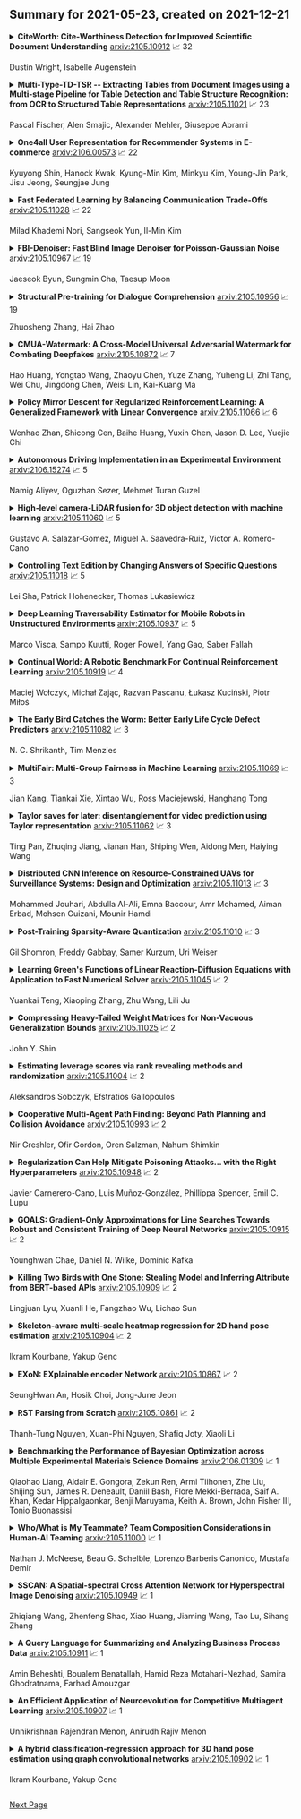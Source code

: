 ## Summary for 2021-05-23, created on 2021-12-21


<details><summary><b>CiteWorth: Cite-Worthiness Detection for Improved Scientific Document Understanding</b>
<a href="https://arxiv.org/abs/2105.10912">arxiv:2105.10912</a>
&#x1F4C8; 32 <br>
<p>Dustin Wright, Isabelle Augenstein</p></summary>
<p>

**Abstract:** Scientific document understanding is challenging as the data is highly domain specific and diverse. However, datasets for tasks with scientific text require expensive manual annotation and tend to be small and limited to only one or a few fields. At the same time, scientific documents contain many potential training signals, such as citations, which can be used to build large labelled datasets. Given this, we present an in-depth study of cite-worthiness detection in English, where a sentence is labelled for whether or not it cites an external source. To accomplish this, we introduce CiteWorth, a large, contextualized, rigorously cleaned labelled dataset for cite-worthiness detection built from a massive corpus of extracted plain-text scientific documents. We show that CiteWorth is high-quality, challenging, and suitable for studying problems such as domain adaptation. Our best performing cite-worthiness detection model is a paragraph-level contextualized sentence labelling model based on Longformer, exhibiting a 5 F1 point improvement over SciBERT which considers only individual sentences. Finally, we demonstrate that language model fine-tuning with cite-worthiness as a secondary task leads to improved performance on downstream scientific document understanding tasks.

</p>
</details>

<details><summary><b>Multi-Type-TD-TSR -- Extracting Tables from Document Images using a Multi-stage Pipeline for Table Detection and Table Structure Recognition: from OCR to Structured Table Representations</b>
<a href="https://arxiv.org/abs/2105.11021">arxiv:2105.11021</a>
&#x1F4C8; 23 <br>
<p>Pascal Fischer, Alen Smajic, Alexander Mehler, Giuseppe Abrami</p></summary>
<p>

**Abstract:** As global trends are shifting towards data-driven industries, the demand for automated algorithms that can convert digital images of scanned documents into machine readable information is rapidly growing. Besides the opportunity of data digitization for the application of data analytic tools, there is also a massive improvement towards automation of processes, which previously would require manual inspection of the documents. Although the introduction of optical character recognition technologies mostly solved the task of converting human-readable characters from images into machine-readable characters, the task of extracting table semantics has been less focused on over the years. The recognition of tables consists of two main tasks, namely table detection and table structure recognition. Most prior work on this problem focuses on either task without offering an end-to-end solution or paying attention to real application conditions like rotated images or noise artefacts inside the document image. Recent work shows a clear trend towards deep learning approaches coupled with the use of transfer learning for the task of table structure recognition due to the lack of sufficiently large datasets. In this paper we present a multistage pipeline named Multi-Type-TD-TSR, which offers an end-to-end solution for the problem of table recognition. It utilizes state-of-the-art deep learning models for table detection and differentiates between 3 different types of tables based on the tables' borders. For the table structure recognition we use a deterministic non-data driven algorithm, which works on all table types. We additionally present two algorithms. One for unbordered tables and one for bordered tables, which are the base of the used table structure recognition algorithm. We evaluate Multi-Type-TD-TSR on the ICDAR 2019 table structure recognition dataset and achieve a new state-of-the-art.

</p>
</details>

<details><summary><b>One4all User Representation for Recommender Systems in E-commerce</b>
<a href="https://arxiv.org/abs/2106.00573">arxiv:2106.00573</a>
&#x1F4C8; 22 <br>
<p>Kyuyong Shin, Hanock Kwak, Kyung-Min Kim, Minkyu Kim, Young-Jin Park, Jisu Jeong, Seungjae Jung</p></summary>
<p>

**Abstract:** General-purpose representation learning through large-scale pre-training has shown promising results in the various machine learning fields. For an e-commerce domain, the objective of general-purpose, i.e., one for all, representations would be efficient applications for extensive downstream tasks such as user profiling, targeting, and recommendation tasks. In this paper, we systematically compare the generalizability of two learning strategies, i.e., transfer learning through the proposed model, ShopperBERT, vs. learning from scratch. ShopperBERT learns nine pretext tasks with 79.2M parameters from 0.8B user behaviors collected over two years to produce user embeddings. As a result, the MLPs that employ our embedding method outperform more complex models trained from scratch for five out of six tasks. Specifically, the pre-trained embeddings have superiority over the task-specific supervised features and the strong baselines, which learn the auxiliary dataset for the cold-start problem. We also show the computational efficiency and embedding visualization of the pre-trained features.

</p>
</details>

<details><summary><b>Fast Federated Learning by Balancing Communication Trade-Offs</b>
<a href="https://arxiv.org/abs/2105.11028">arxiv:2105.11028</a>
&#x1F4C8; 22 <br>
<p>Milad Khademi Nori, Sangseok Yun, Il-Min Kim</p></summary>
<p>

**Abstract:** Federated Learning (FL) has recently received a lot of attention for large-scale privacy-preserving machine learning. However, high communication overheads due to frequent gradient transmissions decelerate FL. To mitigate the communication overheads, two main techniques have been studied: (i) local update of weights characterizing the trade-off between communication and computation and (ii) gradient compression characterizing the trade-off between communication and precision. To the best of our knowledge, studying and balancing those two trade-offs jointly and dynamically while considering their impacts on convergence has remained unresolved even though it promises significantly faster FL. In this paper, we first formulate our problem to minimize learning error with respect to two variables: local update coefficients and sparsity budgets of gradient compression who characterize trade-offs between communication and computation/precision, respectively. We then derive an upper bound of the learning error in a given wall-clock time considering the interdependency between the two variables. Based on this theoretical analysis, we propose an enhanced FL scheme, namely Fast FL (FFL), that jointly and dynamically adjusts the two variables to minimize the learning error. We demonstrate that FFL consistently achieves higher accuracies faster than similar schemes existing in the literature.

</p>
</details>

<details><summary><b>FBI-Denoiser: Fast Blind Image Denoiser for Poisson-Gaussian Noise</b>
<a href="https://arxiv.org/abs/2105.10967">arxiv:2105.10967</a>
&#x1F4C8; 19 <br>
<p>Jaeseok Byun, Sungmin Cha, Taesup Moon</p></summary>
<p>

**Abstract:** We consider the challenging blind denoising problem for Poisson-Gaussian noise, in which no additional information about clean images or noise level parameters is available. Particularly, when only "single" noisy images are available for training a denoiser, the denoising performance of existing methods was not satisfactory. Recently, the blind pixelwise affine image denoiser (BP-AIDE) was proposed and significantly improved the performance in the above setting, to the extent that it is competitive with denoisers which utilized additional information. However, BP-AIDE seriously suffered from slow inference time due to the inefficiency of noise level estimation procedure and that of the blind-spot network (BSN) architecture it used. To that end, we propose Fast Blind Image Denoiser (FBI-Denoiser) for Poisson-Gaussian noise, which consists of two neural network models; 1) PGE-Net that estimates Poisson-Gaussian noise parameters 2000 times faster than the conventional methods and 2) FBI-Net that realizes a much more efficient BSN for pixelwise affine denoiser in terms of the number of parameters and inference speed. Consequently, we show that our FBI-Denoiser blindly trained solely based on single noisy images can achieve the state-of-the-art performance on several real-world noisy image benchmark datasets with much faster inference time (x 10), compared to BP-AIDE. The official code of our method is available at https://github.com/csm9493/FBI-Denoiser.

</p>
</details>

<details><summary><b>Structural Pre-training for Dialogue Comprehension</b>
<a href="https://arxiv.org/abs/2105.10956">arxiv:2105.10956</a>
&#x1F4C8; 19 <br>
<p>Zhuosheng Zhang, Hai Zhao</p></summary>
<p>

**Abstract:** Pre-trained language models (PrLMs) have demonstrated superior performance due to their strong ability to learn universal language representations from self-supervised pre-training. However, even with the help of the powerful PrLMs, it is still challenging to effectively capture task-related knowledge from dialogue texts which are enriched by correlations among speaker-aware utterances. In this work, we present SPIDER, Structural Pre-traIned DialoguE Reader, to capture dialogue exclusive features. To simulate the dialogue-like features, we propose two training objectives in addition to the original LM objectives: 1) utterance order restoration, which predicts the order of the permuted utterances in dialogue context; 2) sentence backbone regularization, which regularizes the model to improve the factual correctness of summarized subject-verb-object triplets. Experimental results on widely used dialogue benchmarks verify the effectiveness of the newly introduced self-supervised tasks.

</p>
</details>

<details><summary><b>CMUA-Watermark: A Cross-Model Universal Adversarial Watermark for Combating Deepfakes</b>
<a href="https://arxiv.org/abs/2105.10872">arxiv:2105.10872</a>
&#x1F4C8; 7 <br>
<p>Hao Huang, Yongtao Wang, Zhaoyu Chen, Yuze Zhang, Yuheng Li, Zhi Tang, Wei Chu, Jingdong Chen, Weisi Lin, Kai-Kuang Ma</p></summary>
<p>

**Abstract:** Malicious applications of deepfakes (i.e., technologies generating target facial attributes or entire faces from facial images) have posed a huge threat to individuals' reputation and security. To mitigate these threats, recent studies have proposed adversarial watermarks to combat deepfake models, leading them to generate distorted outputs. Despite achieving impressive results, these adversarial watermarks have low image-level and model-level transferability, meaning that they can protect only one facial image from one specific deepfake model. To address these issues, we propose a novel solution that can generate a Cross-Model Universal Adversarial Watermark (CMUA-Watermark), protecting a large number of facial images from multiple deepfake models. Specifically, we begin by proposing a cross-model universal attack pipeline that attacks multiple deepfake models iteratively. Then, we design a two-level perturbation fusion strategy to alleviate the conflict between the adversarial watermarks generated by different facial images and models. Moreover, we address the key problem in cross-model optimization with a heuristic approach to automatically find the suitable attack step sizes for different models, further weakening the model-level conflict. Finally, we introduce a more reasonable and comprehensive evaluation method to fully test the proposed method and compare it with existing ones. Extensive experimental results demonstrate that the proposed CMUA-Watermark can effectively distort the fake facial images generated by multiple deepfake models while achieving a better performance than existing methods.

</p>
</details>

<details><summary><b>Policy Mirror Descent for Regularized Reinforcement Learning: A Generalized Framework with Linear Convergence</b>
<a href="https://arxiv.org/abs/2105.11066">arxiv:2105.11066</a>
&#x1F4C8; 6 <br>
<p>Wenhao Zhan, Shicong Cen, Baihe Huang, Yuxin Chen, Jason D. Lee, Yuejie Chi</p></summary>
<p>

**Abstract:** Policy optimization, which learns the policy of interest by maximizing the value function via large-scale optimization techniques, lies at the heart of modern reinforcement learning (RL). In addition to value maximization, other practical considerations arise commonly as well, including the need of encouraging exploration, and that of ensuring certain structural properties of the learned policy due to safety, resource and operational constraints. These considerations can often be accounted for by resorting to regularized RL, which augments the target value function with a structure-promoting regularization term. Focusing on an infinite-horizon discounted Markov decision process, this paper proposes a generalized policy mirror descent (GPMD) algorithm for solving regularized RL. As a generalization of policy mirror descent Lan (2021), the proposed algorithm accommodates a general class of convex regularizers as well as a broad family of Bregman divergence in cognizant of the regularizer in use. We demonstrate that our algorithm converges linearly over an entire range of learning rates, in a dimension-free fashion, to the global solution, even when the regularizer lacks strong convexity and smoothness. In addition, this linear convergence feature is provably stable in the face of inexact policy evaluation and imperfect policy updates. Numerical experiments are provided to corroborate the applicability and appealing performance of GPMD.

</p>
</details>

<details><summary><b>Autonomous Driving Implementation in an Experimental Environment</b>
<a href="https://arxiv.org/abs/2106.15274">arxiv:2106.15274</a>
&#x1F4C8; 5 <br>
<p>Namig Aliyev, Oguzhan Sezer, Mehmet Turan Guzel</p></summary>
<p>

**Abstract:** Autonomous systems require identifying the environment and it has a long way to go before putting it safely into practice. In autonomous driving systems, the detection of obstacles and traffic lights are of importance as well as lane tracking. In this study, an autonomous driving system is developed and tested in the experimental environment designed for this purpose. In this system, a model vehicle having a camera is used to trace the lanes and avoid obstacles to experimentally study autonomous driving behavior. Convolutional Neural Network models were trained for Lane tracking. For the vehicle to avoid obstacles, corner detection, optical flow, focus of expansion, time to collision, balance calculation, and decision mechanism were created, respectively.

</p>
</details>

<details><summary><b>High-level camera-LiDAR fusion for 3D object detection with machine learning</b>
<a href="https://arxiv.org/abs/2105.11060">arxiv:2105.11060</a>
&#x1F4C8; 5 <br>
<p>Gustavo A. Salazar-Gomez, Miguel A. Saavedra-Ruiz, Victor A. Romero-Cano</p></summary>
<p>

**Abstract:** This paper tackles the 3D object detection problem, which is of vital importance for applications such as autonomous driving. Our framework uses a Machine Learning (ML) pipeline on a combination of monocular camera and LiDAR data to detect vehicles in the surrounding 3D space of a moving platform. It uses frustum region proposals generated by State-Of-The-Art (SOTA) 2D object detectors to segment LiDAR point clouds into point clusters which represent potentially individual objects. We evaluate the performance of classical ML algorithms as part of an holistic pipeline for estimating the parameters of 3D bounding boxes which surround the vehicles around the moving platform. Our results demonstrate an efficient and accurate inference on a validation set, achieving an overall accuracy of 87.1%.

</p>
</details>

<details><summary><b>Controlling Text Edition by Changing Answers of Specific Questions</b>
<a href="https://arxiv.org/abs/2105.11018">arxiv:2105.11018</a>
&#x1F4C8; 5 <br>
<p>Lei Sha, Patrick Hohenecker, Thomas Lukasiewicz</p></summary>
<p>

**Abstract:** In this paper, we introduce the new task of controllable text edition, in which we take as input a long text, a question, and a target answer, and the output is a minimally modified text, so that it fits the target answer. This task is very important in many situations, such as changing some conditions, consequences, or properties in a legal document, or changing some key information of an event in a news text. This is very challenging, as it is hard to obtain a parallel corpus for training, and we need to first find all text positions that should be changed and then decide how to change them. We constructed the new dataset WikiBioCTE for this task based on the existing dataset WikiBio (originally created for table-to-text generation). We use WikiBioCTE for training, and manually labeled a test set for testing. We also propose novel evaluation metrics and a novel method for solving the new task. Experimental results on the test set show that our proposed method is a good fit for this novel NLP task.

</p>
</details>

<details><summary><b>Deep Learning Traversability Estimator for Mobile Robots in Unstructured Environments</b>
<a href="https://arxiv.org/abs/2105.10937">arxiv:2105.10937</a>
&#x1F4C8; 5 <br>
<p>Marco Visca, Sampo Kuutti, Roger Powell, Yang Gao, Saber Fallah</p></summary>
<p>

**Abstract:** Terrain traversability analysis plays a major role in ensuring safe robotic navigation in unstructured environments. However, real-time constraints frequently limit the accuracy of online tests especially in scenarios where realistic robot-terrain interactions are complex to model. In this context, we propose a deep learning framework trained in an end-to-end fashion from elevation maps and trajectories to estimate the occurrence of failure events. The network is first trained and tested in simulation over synthetic maps generated by the OpenSimplex algorithm. The prediction performance of the Deep Learning framework is illustrated by being able to retain over 94% recall of the original simulator at 30% of the computational time. Finally, the network is transferred and tested on real elevation maps collected by the SEEKER consortium during the Martian rover test trial in the Atacama desert in Chile. We show that transferring and fine-tuning of an application-independent pre-trained model retains better performance than training uniquely on scarcely available real data.

</p>
</details>

<details><summary><b>Continual World: A Robotic Benchmark For Continual Reinforcement Learning</b>
<a href="https://arxiv.org/abs/2105.10919">arxiv:2105.10919</a>
&#x1F4C8; 4 <br>
<p>Maciej Wołczyk, Michał Zając, Razvan Pascanu, Łukasz Kuciński, Piotr Miłoś</p></summary>
<p>

**Abstract:** Continual learning (CL) -- the ability to continuously learn, building on previously acquired knowledge -- is a natural requirement for long-lived autonomous reinforcement learning (RL) agents. While building such agents, one needs to balance opposing desiderata, such as constraints on capacity and compute, the ability to not catastrophically forget, and to exhibit positive transfer on new tasks. Understanding the right trade-off is conceptually and computationally challenging, which we argue has led the community to overly focus on catastrophic forgetting. In response to these issues, we advocate for the need to prioritize forward transfer and propose Continual World, a benchmark consisting of realistic and meaningfully diverse robotic tasks built on top of Meta-World as a testbed. Following an in-depth empirical evaluation of existing CL methods, we pinpoint their limitations and highlight unique algorithmic challenges in the RL setting. Our benchmark aims to provide a meaningful and computationally inexpensive challenge for the community and thus help better understand the performance of existing and future solutions. Information about the benchmark, including the open-source code, is available at https://sites.google.com/view/continualworld.

</p>
</details>

<details><summary><b>The Early Bird Catches the Worm: Better Early Life Cycle Defect Predictors</b>
<a href="https://arxiv.org/abs/2105.11082">arxiv:2105.11082</a>
&#x1F4C8; 3 <br>
<p>N. C. Shrikanth, Tim Menzies</p></summary>
<p>

**Abstract:** Before researchers rush to reason across all available data, they should first check if the information is densest within some small region. We say this since, in 240 GitHub projects, we find that the information in that data ``clumps'' towards the earliest parts of the project. In fact, a defect prediction model learned from just the first 150 commits works as well, or better than state-of-the-art alternatives. Using just this early life cycle data, we can build models very quickly (using weeks, not months, of CPU time). Also, we can find simple models (with just two features) that generalize to hundreds of software projects. Based on this experience, we warn that prior work on generalizing software engineering defect prediction models may have needlessly complicated an inherently simple process. Further, prior work that focused on later-life cycle data now needs to be revisited since their conclusions were drawn from relatively uninformative regions. Replication note: all our data and scripts are online at https://github.com/snaraya7/early-defect-prediction-tse.

</p>
</details>

<details><summary><b>MultiFair: Multi-Group Fairness in Machine Learning</b>
<a href="https://arxiv.org/abs/2105.11069">arxiv:2105.11069</a>
&#x1F4C8; 3 <br>
<p>Jian Kang, Tiankai Xie, Xintao Wu, Ross Maciejewski, Hanghang Tong</p></summary>
<p>

**Abstract:** Algorithmic fairness is becoming increasingly important in data mining and machine learning, and one of the most fundamental notions is group fairness. The vast majority of the existing works on group fairness, with a few exceptions, primarily focus on debiasing with respect to a single sensitive attribute, despite the fact that the co-existence of multiple sensitive attributes (e.g., gender, race, marital status, etc.) in the real-world is commonplace. As such, methods that can ensure a fair learning outcome with respect to all sensitive attributes of concern simultaneously need to be developed. In this paper, we study multi-group fairness in machine learning (MultiFair), where statistical parity, a representative group fairness measure, is guaranteed among demographic groups formed by multiple sensitive attributes of interest. We formulate it as a mutual information minimization problem and propose a generic end-to-end algorithmic framework to solve it. The key idea is to leverage a variational representation of mutual information, which considers the variational distribution between learning outcomes and sensitive attributes, as well as the density ratio between the variational and the original distributions. Our proposed framework is generalizable to many different settings, including other statistical notions of fairness, and could handle any type of learning task equipped with a gradient-based optimizer. Empirical evaluations in the fair classification task on three real-world datasets demonstrate that our proposed framework can effectively debias the classification results with minimal impact to the classification accuracy.

</p>
</details>

<details><summary><b>Taylor saves for later: disentanglement for video prediction using Taylor representation</b>
<a href="https://arxiv.org/abs/2105.11062">arxiv:2105.11062</a>
&#x1F4C8; 3 <br>
<p>Ting Pan, Zhuqing Jiang, Jianan Han, Shiping Wen, Aidong Men, Haiying Wang</p></summary>
<p>

**Abstract:** Video prediction is a challenging task with wide application prospects in meteorology and robot systems. Existing works fail to trade off short-term and long-term prediction performances and extract robust latent dynamics laws in video frames. We propose a two-branch seq-to-seq deep model to disentangle the Taylor feature and the residual feature in video frames by a novel recurrent prediction module (TaylorCell) and residual module. TaylorCell can expand the video frames' high-dimensional features into the finite Taylor series to describe the latent laws. In TaylorCell, we propose the Taylor prediction unit (TPU) and the memory correction unit (MCU). TPU employs the first input frame's derivative information to predict the future frames, avoiding error accumulation. MCU distills all past frames' information to correct the predicted Taylor feature from TPU. Correspondingly, the residual module extracts the residual feature complementary to the Taylor feature. On three generalist datasets (Moving MNIST, TaxiBJ, Human 3.6), our model outperforms or reaches state-of-the-art models, and ablation experiments demonstrate the effectiveness of our model in long-term prediction.

</p>
</details>

<details><summary><b>Distributed CNN Inference on Resource-Constrained UAVs for Surveillance Systems: Design and Optimization</b>
<a href="https://arxiv.org/abs/2105.11013">arxiv:2105.11013</a>
&#x1F4C8; 3 <br>
<p>Mohammed Jouhari, Abdulla Al-Ali, Emna Baccour, Amr Mohamed, Aiman Erbad, Mohsen Guizani, Mounir Hamdi</p></summary>
<p>

**Abstract:** Unmanned Aerial Vehicles (UAVs) have attracted great interest in the last few years owing to their ability to cover large areas and access difficult and hazardous target zones, which is not the case of traditional systems relying on direct observations obtained from fixed cameras and sensors. Furthermore, thanks to the advancements in computer vision and machine learning, UAVs are being adopted for a broad range of solutions and applications. However, Deep Neural Networks (DNNs) are progressing toward deeper and complex models that prevent them from being executed on-board. In this paper, we propose a DNN distribution methodology within UAVs to enable data classification in resource-constrained devices and avoid extra delays introduced by the server-based solutions due to data communication over air-to-ground links. The proposed method is formulated as an optimization problem that aims to minimize the latency between data collection and decision-making while considering the mobility model and the resource constraints of the UAVs as part of the air-to-air communication. We also introduce the mobility prediction to adapt our system to the dynamics of UAVs and the network variation. The simulation conducted to evaluate the performance and benchmark the proposed methods, namely Optimal UAV-based Layer Distribution (OULD) and OULD with Mobility Prediction (OULD-MP), were run in an HPC cluster. The obtained results show that our optimization solution outperforms the existing and heuristic-based approaches.

</p>
</details>

<details><summary><b>Post-Training Sparsity-Aware Quantization</b>
<a href="https://arxiv.org/abs/2105.11010">arxiv:2105.11010</a>
&#x1F4C8; 3 <br>
<p>Gil Shomron, Freddy Gabbay, Samer Kurzum, Uri Weiser</p></summary>
<p>

**Abstract:** Quantization is a technique used in deep neural networks (DNNs) to increase execution performance and hardware efficiency. Uniform post-training quantization (PTQ) methods are common, since they can be implemented efficiently in hardware and do not require extensive hardware resources or a training set. Mapping FP32 models to INT8 using uniform PTQ yields models with negligible accuracy degradation; however, reducing precision below 8 bits with PTQ is challenging, as accuracy degradation becomes noticeable, due to the increase in quantization noise. In this paper, we propose a sparsity-aware quantization (SPARQ) method, in which the unstructured and dynamic activation sparsity is leveraged in different representation granularities. 4-bit quantization, for example, is employed by dynamically examining the bits of 8-bit values and choosing a window of 4 bits, while first skipping zero-value bits. Moreover, instead of quantizing activation-by-activation to 4 bits, we focus on pairs of 8-bit activations and examine whether one of the two is equal to zero. If one is equal to zero, the second can opportunistically use the other's 4-bit budget; if both do not equal zero, then each is dynamically quantized to 4 bits, as described. SPARQ achieves minor accuracy degradation and a practical hardware implementation. The code is available at https://github.com/gilshm/sparq.

</p>
</details>

<details><summary><b>Learning Green's Functions of Linear Reaction-Diffusion Equations with Application to Fast Numerical Solver</b>
<a href="https://arxiv.org/abs/2105.11045">arxiv:2105.11045</a>
&#x1F4C8; 2 <br>
<p>Yuankai Teng, Xiaoping Zhang, Zhu Wang, Lili Ju</p></summary>
<p>

**Abstract:** Partial differential equations are often used to model various physical phenomena, such as heat diffusion, wave propagation, fluid dynamics, elasticity, electrodynamics and image processing, and many analytic approaches or traditional numerical methods have been developed and widely used for their solutions. Inspired by rapidly growing impact of deep learning on scientific and engineering research, in this paper we propose a novel neural network, GF-Net, for learning the Green's functions of linear reaction-diffusion equations in an unsupervised fashion. The proposed method overcomes the challenges for finding the Green's functions of the equations on arbitrary domains by utilizing physics-informed approach and the symmetry of the Green's function. As a consequence, it particularly leads to an efficient way for solving the target equations under different boundary conditions and sources. We also demonstrate the effectiveness of the proposed approach by experiments in square, annular and L-shape domains.

</p>
</details>

<details><summary><b>Compressing Heavy-Tailed Weight Matrices for Non-Vacuous Generalization Bounds</b>
<a href="https://arxiv.org/abs/2105.11025">arxiv:2105.11025</a>
&#x1F4C8; 2 <br>
<p>John Y. Shin</p></summary>
<p>

**Abstract:** Heavy-tailed distributions have been studied in statistics, random matrix theory, physics, and econometrics as models of correlated systems, among other domains. Further, heavy-tail distributed eigenvalues of the covariance matrix of the weight matrices in neural networks have been shown to empirically correlate with test set accuracy in several works (e.g. arXiv:1901.08276), but a formal relationship between heavy-tail distributed parameters and generalization bounds was yet to be demonstrated. In this work, the compression framework of arXiv:1802.05296 is utilized to show that matrices with heavy-tail distributed matrix elements can be compressed, resulting in networks with sparse weight matrices. Since the parameter count has been reduced to a sum of the non-zero elements of sparse matrices, the compression framework allows us to bound the generalization gap of the resulting compressed network with a non-vacuous generalization bound. Further, the action of these matrices on a vector is discussed, and how they may relate to compression and resilient classification is analyzed.

</p>
</details>

<details><summary><b>Estimating leverage scores via rank revealing methods and randomization</b>
<a href="https://arxiv.org/abs/2105.11004">arxiv:2105.11004</a>
&#x1F4C8; 2 <br>
<p>Aleksandros Sobczyk, Efstratios Gallopoulos</p></summary>
<p>

**Abstract:** We study algorithms for estimating the statistical leverage scores of rectangular dense or sparse matrices of arbitrary rank. Our approach is based on combining rank revealing methods with compositions of dense and sparse randomized dimensionality reduction transforms. We first develop a set of fast novel algorithms for rank estimation, column subset selection and least squares preconditioning. We then describe the design and implementation of leverage score estimators based on these primitives. These estimators are also effective for rank deficient input, which is frequently the case in data analytics applications. We provide detailed complexity analyses for all algorithms as well as meaningful approximation bounds and comparisons with the state-of-the-art. We conduct extensive numerical experiments to evaluate our algorithms and to illustrate their properties and performance using synthetic and real world data sets.

</p>
</details>

<details><summary><b>Cooperative Multi-Agent Path Finding: Beyond Path Planning and Collision Avoidance</b>
<a href="https://arxiv.org/abs/2105.10993">arxiv:2105.10993</a>
&#x1F4C8; 2 <br>
<p>Nir Greshler, Ofir Gordon, Oren Salzman, Nahum Shimkin</p></summary>
<p>

**Abstract:** We introduce the Cooperative Multi-Agent Path Finding (Co-MAPF) problem, an extension to the classical MAPF problem, where cooperative behavior is incorporated. In this setting, a group of autonomous agents operate in a shared environment and have to complete cooperative tasks while avoiding collisions with the other agents in the group. This extension naturally models many real-world applications, where groups of agents are required to collaborate in order to complete a given task. To this end, we formalize the Co-MAPF problem and introduce Cooperative Conflict-Based Search (Co-CBS), a CBS-based algorithm for solving the problem optimally for a wide set of Co-MAPF problems. Co-CBS uses a cooperation-planning module integrated into CBS such that cooperation planning is decoupled from path planning. Finally, we present empirical results on several MAPF benchmarks demonstrating our algorithm's properties.

</p>
</details>

<details><summary><b>Regularization Can Help Mitigate Poisoning Attacks... with the Right Hyperparameters</b>
<a href="https://arxiv.org/abs/2105.10948">arxiv:2105.10948</a>
&#x1F4C8; 2 <br>
<p>Javier Carnerero-Cano, Luis Muñoz-González, Phillippa Spencer, Emil C. Lupu</p></summary>
<p>

**Abstract:** Machine learning algorithms are vulnerable to poisoning attacks, where a fraction of the training data is manipulated to degrade the algorithms' performance. We show that current approaches, which typically assume that regularization hyperparameters remain constant, lead to an overly pessimistic view of the algorithms' robustness and of the impact of regularization. We propose a novel optimal attack formulation that considers the effect of the attack on the hyperparameters, modelling the attack as a \emph{minimax bilevel optimization problem}. This allows to formulate optimal attacks, select hyperparameters and evaluate robustness under worst case conditions. We apply this formulation to logistic regression using $L_2$ regularization, empirically show the limitations of previous strategies and evidence the benefits of using $L_2$ regularization to dampen the effect of poisoning attacks.

</p>
</details>

<details><summary><b>GOALS: Gradient-Only Approximations for Line Searches Towards Robust and Consistent Training of Deep Neural Networks</b>
<a href="https://arxiv.org/abs/2105.10915">arxiv:2105.10915</a>
&#x1F4C8; 2 <br>
<p>Younghwan Chae, Daniel N. Wilke, Dominic Kafka</p></summary>
<p>

**Abstract:** Mini-batch sub-sampling (MBSS) is favored in deep neural network training to reduce the computational cost. Still, it introduces an inherent sampling error, making the selection of appropriate learning rates challenging. The sampling errors can manifest either as a bias or variances in a line search. Dynamic MBSS re-samples a mini-batch at every function evaluation. Hence, dynamic MBSS results in point-wise discontinuous loss functions with smaller bias but larger variance than static sampled loss functions. However, dynamic MBSS has the advantage of having larger data throughput during training but requires the complexity regarding discontinuities to be resolved. This study extends the gradient-only surrogate (GOS), a line search method using quadratic approximation models built with only directional derivative information, for dynamic MBSS loss functions. We propose a gradient-only approximation line search (GOALS) with strong convergence characteristics with defined optimality criterion. We investigate GOALS's performance by applying it on various optimizers that include SGD, RMSprop and Adam on ResNet-18 and EfficientNetB0. We also compare GOALS's against the other existing learning rate methods. We quantify both the best performing and most robust algorithms. For the latter, we introduce a relative robust criterion that allows us to quantify the difference between an algorithm and the best performing algorithm for a given problem. The results show that training a model with the recommended learning rate for a class of search directions helps to reduce the model errors in multimodal cases.

</p>
</details>

<details><summary><b>Killing Two Birds with One Stone: Stealing Model and Inferring Attribute from BERT-based APIs</b>
<a href="https://arxiv.org/abs/2105.10909">arxiv:2105.10909</a>
&#x1F4C8; 2 <br>
<p>Lingjuan Lyu, Xuanli He, Fangzhao Wu, Lichao Sun</p></summary>
<p>

**Abstract:** The advances in pre-trained models (e.g., BERT, XLNET and etc) have largely revolutionized the predictive performance of various modern natural language processing tasks. This allows corporations to provide machine learning as a service (MLaaS) by encapsulating fine-tuned BERT-based models as commercial APIs. However, previous works have discovered a series of vulnerabilities in BERT- based APIs. For example, BERT-based APIs are vulnerable to both model extraction attack and adversarial example transferrability attack. However, due to the high capacity of BERT-based APIs, the fine-tuned model is easy to be overlearned, what kind of information can be leaked from the extracted model remains unknown and is lacking. To bridge this gap, in this work, we first present an effective model extraction attack, where the adversary can practically steal a BERT-based API (the target/victim model) by only querying a limited number of queries. We further develop an effective attribute inference attack to expose the sensitive attribute of the training data used by the BERT-based APIs. Our extensive experiments on benchmark datasets under various realistic settings demonstrate the potential vulnerabilities of BERT-based APIs.

</p>
</details>

<details><summary><b>Skeleton-aware multi-scale heatmap regression for 2D hand pose estimation</b>
<a href="https://arxiv.org/abs/2105.10904">arxiv:2105.10904</a>
&#x1F4C8; 2 <br>
<p>Ikram Kourbane, Yakup Genc</p></summary>
<p>

**Abstract:** Existing RGB-based 2D hand pose estimation methods learn the joint locations from a single resolution, which is not suitable for different hand sizes. To tackle this problem, we propose a new deep learning-based framework that consists of two main modules. The former presents a segmentation-based approach to detect the hand skeleton and localize the hand bounding box. The second module regresses the 2D joint locations through a multi-scale heatmap regression approach that exploits the predicted hand skeleton as a constraint to guide the model. Furthermore, we construct a new dataset that is suitable for both hand detection and pose estimation. We qualitatively and quantitatively validate our method on two datasets. Results demonstrate that the proposed method outperforms state-of-the-art and can recover the pose even in cluttered images and complex poses.

</p>
</details>

<details><summary><b>EXoN: EXplainable encoder Network</b>
<a href="https://arxiv.org/abs/2105.10867">arxiv:2105.10867</a>
&#x1F4C8; 2 <br>
<p>SeungHwan An, Hosik Choi, Jong-June Jeon</p></summary>
<p>

**Abstract:** We propose a new semi-supervised learning method of Variational AutoEncoder (VAE) which yields an explainable latent space by EXplainable encoder Network (EXoN). The EXoN provides two useful tools for implementing VAE. First, we can freely assign a conceptual center of the latent distribution for a specific label. The latent space of VAE is separated with the multi-modal property of the Gaussian mixture distribution according to the labels of observations. Next, we can easily investigate the latent subspace by a simple statistics obtained from the EXoN. We found that both the negative cross-entropy and the Kullback-Leibler divergence play a crucial role in constructing explainable latent space and the variability of generated samples from our proposed model depends on a specific subspace, called `activated latent subspace'. With MNIST and CIFAR-10 dataset, we show that the EXoN can produce an explainable latent space that effectively represents the labels and characteristics of the images.

</p>
</details>

<details><summary><b>RST Parsing from Scratch</b>
<a href="https://arxiv.org/abs/2105.10861">arxiv:2105.10861</a>
&#x1F4C8; 2 <br>
<p>Thanh-Tung Nguyen, Xuan-Phi Nguyen, Shafiq Joty, Xiaoli Li</p></summary>
<p>

**Abstract:** We introduce a novel top-down end-to-end formulation of document-level discourse parsing in the Rhetorical Structure Theory (RST) framework. In this formulation, we consider discourse parsing as a sequence of splitting decisions at token boundaries and use a seq2seq network to model the splitting decisions. Our framework facilitates discourse parsing from scratch without requiring discourse segmentation as a prerequisite; rather, it yields segmentation as part of the parsing process. Our unified parsing model adopts a beam search to decode the best tree structure by searching through a space of high-scoring trees. With extensive experiments on the standard English RST discourse treebank, we demonstrate that our parser outperforms existing methods by a good margin in both end-to-end parsing and parsing with gold segmentation. More importantly, it does so without using any handcrafted features, making it faster and easily adaptable to new languages and domains.

</p>
</details>

<details><summary><b>Benchmarking the Performance of Bayesian Optimization across Multiple Experimental Materials Science Domains</b>
<a href="https://arxiv.org/abs/2106.01309">arxiv:2106.01309</a>
&#x1F4C8; 1 <br>
<p>Qiaohao Liang, Aldair E. Gongora, Zekun Ren, Armi Tiihonen, Zhe Liu, Shijing Sun, James R. Deneault, Daniil Bash, Flore Mekki-Berrada, Saif A. Khan, Kedar Hippalgaonkar, Benji Maruyama, Keith A. Brown, John Fisher III, Tonio Buonassisi</p></summary>
<p>

**Abstract:** In the field of machine learning (ML) for materials optimization, active learning algorithms, such as Bayesian Optimization (BO), have been leveraged for guiding autonomous and high-throughput experimentation systems. However, very few studies have evaluated the efficiency of BO as a general optimization algorithm across a broad range of experimental materials science domains. In this work, we evaluate the performance of BO algorithms with a collection of surrogate model and acquisition function pairs across five diverse experimental materials systems, namely carbon nanotube polymer blends, silver nanoparticles, lead-halide perovskites, as well as additively manufactured polymer structures and shapes. By defining acceleration and enhancement metrics for general materials optimization objectives, we find that for surrogate model selection, Gaussian Process (GP) with anisotropic kernels (automatic relevance detection, ARD) and Random Forests (RF) have comparable performance and both outperform the commonly used GP without ARD. We discuss the implicit distributional assumptions of RF and GP, and the benefits of using GP with anisotropic kernels in detail. We provide practical insights for experimentalists on surrogate model selection of BO during materials optimization campaigns.

</p>
</details>

<details><summary><b>Who/What is My Teammate? Team Composition Considerations in Human-AI Teaming</b>
<a href="https://arxiv.org/abs/2105.11000">arxiv:2105.11000</a>
&#x1F4C8; 1 <br>
<p>Nathan J. McNeese, Beau G. Schelble, Lorenzo Barberis Canonico, Mustafa Demir</p></summary>
<p>

**Abstract:** There are many unknowns regarding the characteristics and dynamics of human-AI teams, including a lack of understanding of how certain human-human teaming concepts may or may not apply to human-AI teams and how this composition affects team performance. This paper outlines an experimental research study that investigates essential aspects of human-AI teaming such as team performance, team situation awareness, and perceived team cognition in various mixed composition teams (human-only, human-human-AI, human-AI-AI, and AI-only) through a simulated emergency response management scenario. Results indicate dichotomous outcomes regarding perceived team cognition and performance metrics, as perceived team cognition was not predictive of performance. Performance metrics like team situational awareness and team score showed that teams composed of all human participants performed at a lower level than mixed human-AI teams, with the AI-only teams attaining the highest performance. Perceived team cognition was highest in human-only teams, with mixed composition teams reporting perceived team cognition 58% below the all-human teams. These results inform future mixed teams of the potential performance gains in utilizing mixed teams' over human-only teams in certain applications, while also highlighting mixed teams' adverse effects on perceived team cognition.

</p>
</details>

<details><summary><b>SSCAN: A Spatial-spectral Cross Attention Network for Hyperspectral Image Denoising</b>
<a href="https://arxiv.org/abs/2105.10949">arxiv:2105.10949</a>
&#x1F4C8; 1 <br>
<p>Zhiqiang Wang, Zhenfeng Shao, Xiao Huang, Jiaming Wang, Tao Lu, Sihang Zhang</p></summary>
<p>

**Abstract:** Hyperspectral images (HSIs) have been widely used in a variety of applications thanks to the rich spectral information they are able to provide. Among all HSI processing tasks, HSI denoising is a crucial step. Recently, deep learning-based image denoising methods have made great progress and achieved great performance. However, existing methods tend to ignore the correlations between adjacent spectral bands, leading to problems such as spectral distortion and blurred edges in denoised results. In this study, we propose a novel HSI denoising network, termed SSCAN, that combines group convolutions and attention modules. Specifically, we use a group convolution with a spatial attention module to facilitate feature extraction by directing models' attention to band-wise important features. We propose a spectral-spatial attention block (SSAB) to exploit the spatial and spectral information in hyperspectral images in an effective manner. In addition, we adopt residual learning operations with skip connections to ensure training stability. The experimental results indicate that the proposed SSCAN outperforms several state-of-the-art HSI denoising algorithms.

</p>
</details>

<details><summary><b>A Query Language for Summarizing and Analyzing Business Process Data</b>
<a href="https://arxiv.org/abs/2105.10911">arxiv:2105.10911</a>
&#x1F4C8; 1 <br>
<p>Amin Beheshti, Boualem Benatallah, Hamid Reza Motahari-Nezhad, Samira Ghodratnama, Farhad Amouzgar</p></summary>
<p>

**Abstract:** In modern enterprises, Business Processes (BPs) are realized over a mix of workflows, IT systems, Web services and direct collaborations of people. Accordingly, process data (i.e., BP execution data such as logs containing events, interaction messages and other process artifacts) is scattered across several systems and data sources, and increasingly show all typical properties of the Big Data. Understanding the execution of process data is challenging as key business insights remain hidden in the interactions among process entities: most objects are interconnected, forming complex, heterogeneous but often semi-structured networks. In the context of business processes, we consider the Big Data problem as a massive number of interconnected data islands from personal, shared and business data. We present a framework to model process data as graphs, i.e., Process Graph, and present abstractions to summarize the process graph and to discover concept hierarchies for entities based on both data objects and their interactions in process graphs. We present a language, namely BP-SPARQL, for the explorative querying and understanding of process graphs from various user perspectives. We have implemented a scalable architecture for querying, exploration and analysis of process graphs. We report on experiments performed on both synthetic and real-world datasets that show the viability and efficiency of the approach.

</p>
</details>

<details><summary><b>An Efficient Application of Neuroevolution for Competitive Multiagent Learning</b>
<a href="https://arxiv.org/abs/2105.10907">arxiv:2105.10907</a>
&#x1F4C8; 1 <br>
<p>Unnikrishnan Rajendran Menon, Anirudh Rajiv Menon</p></summary>
<p>

**Abstract:** Multiagent systems provide an ideal environment for the evaluation and analysis of real-world problems using reinforcement learning algorithms. Most traditional approaches to multiagent learning are affected by long training periods as well as high computational complexity. NEAT (NeuroEvolution of Augmenting Topologies) is a popular evolutionary strategy used to obtain the best performing neural network architecture often used to tackle optimization problems in the field of artificial intelligence. This paper utilizes the NEAT algorithm to achieve competitive multiagent learning on a modified pong game environment in an efficient manner. The competing agents abide by different rules while having similar observation space parameters. The proposed algorithm utilizes this property of the environment to define a singular neuroevolutionary procedure that obtains the optimal policy for all the agents. The compiled results indicate that the proposed implementation achieves ideal behaviour in a very short training period when compared to existing multiagent reinforcement learning models.

</p>
</details>

<details><summary><b>A hybrid classification-regression approach for 3D hand pose estimation using graph convolutional networks</b>
<a href="https://arxiv.org/abs/2105.10902">arxiv:2105.10902</a>
&#x1F4C8; 1 <br>
<p>Ikram Kourbane, Yakup Genc</p></summary>
<p>

**Abstract:** Hand pose estimation is a crucial part of a wide range of augmented reality and human-computer interaction applications. Predicting the 3D hand pose from a single RGB image is challenging due to occlusion and depth ambiguities. GCN-based (Graph Convolutional Networks) methods exploit the structural relationship similarity between graphs and hand joints to model kinematic dependencies between joints. These techniques use predefined or globally learned joint relationships, which may fail to capture pose-dependent constraints. To address this problem, we propose a two-stage GCN-based framework that learns per-pose relationship constraints. Specifically, the first phase quantizes the 2D/3D space to classify the joints into 2D/3D blocks based on their locality. This spatial dependency information guides this phase to estimate reliable 2D and 3D poses. The second stage further improves the 3D estimation through a GCN-based module that uses an adaptative nearest neighbor algorithm to determine joint relationships. Extensive experiments show that our multi-stage GCN approach yields an efficient model that produces accurate 2D/3D hand poses and outperforms the state-of-the-art on two public datasets.

</p>
</details>


[Next Page](2021/2021-05/2021-05-22.md)
